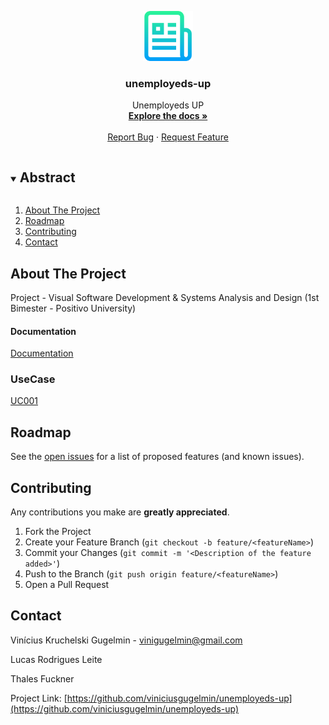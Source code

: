 <p align="center">
  <a href="https://github.com/viniciusgugelmin/unemployeds-up">
    <img src="info/readme.png" alt="readme-logo" width="80" height="80">
  </a>

  <h3 align="center">
    unemployeds-up
  </h3>
  <p align="center">
    Unemployeds UP
    <br />
    <a href="https://github.com/viniciusgugelmin/unemployeds-up"><strong>Explore the docs »</strong></a>
    <br />
    <br />
    <!--
    <a href="https://github.com/viniciusgugelmin/unemployeds-up">View Demo</a>
    ·
    -->
    <a href="https://github.com/viniciusgugelmin/unemployeds-up/issues">Report Bug</a>
    ·
    <a href="https://github.com/viniciusgugelmin/unemployeds-up/issues">Request Feature</a>
  </p>
</p>




<details open="open">
  <summary><h2 style="display: inline-block">Abstract</h2></summary>
  <ol>
    <li>
      <a href="#about-the-project">About The Project</a>
    </li>
    <li><a href="#roadmap">Roadmap</a></li>
    <li><a href="#contributing">Contributing</a></li>
    <li><a href="#contact">Contact</a></li>
  </ol>
</details>



## About The Project

Project - Visual Software Development & Systems Analysis and Design (1st Bimester - Positivo University)

 #### Documentation
 
 [Documentation](https://github.com/viniciusgugelmin/unemployeds-up/blob/main/Documentation/Documentation.pdf)
 
 ### UseCase
 
 [UC001](https://github.com/viniciusgugelmin/unemployeds-up/blob/main/UseCase/UC001.pdf)


## Roadmap

See the [open issues](https://github.com/viniciusgugelmin/unemployeds-up/issues) for a list of proposed features (and known issues).




## Contributing

Any contributions you make are **greatly appreciated**.

1. Fork the Project
2. Create your Feature Branch (`git checkout -b feature/<featureName>`)
3. Commit your Changes (`git commit -m '<Description of the feature added>'`)
4. Push to the Branch (`git push origin feature/<featureName>`)
5. Open a Pull Request



## Contact

Vinícius Kruchelski Gugelmin - vinigugelmin@gmail.com

Lucas Rodrigues Leite

Thales Fuckner

Project Link: [https://github.com/viniciusgugelmin/unemployeds-up](https://github.com/viniciusgugelmin/unemployeds-up)

